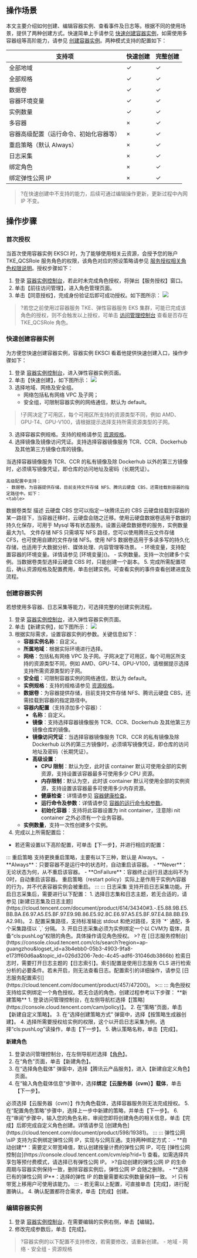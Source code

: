 ## 操作场景

本文主要介绍如何创建、编辑容器实例、查看事件及日志等。根据不同的使用场景，提供了两种创建方式。快速简单上手请参见 [快速创建容器实例](#EKSCI1)，如需使用多容器组等高阶能力，请参见 [创建容器实例](#EKSCI2)。两种模式支持的配置如下：

| 支持项                                 | 快速创建 | 完整创建 |
| -------------------------------------- | -------- | -------- |
| 全部地域                               |   &#10003;       |      &#10003;    |
| 全部规格                               |   &#10003;       |   &#10003;      |
| 数据卷                                 |       &#10003;   |   &#10003;       |
| 容器环境变量                           |   &#10003;       |       &#10003;   |
| 实例数量                               |     &#10003;     |   &#10003;       |
| 多容器                                 |     ×    |      &#10003;    |
| 容器高级配置（运行命令、初始化容器等） |    ×      |      &#10003;    |
| 重启策略（默认 Always）                |     ×     |    &#10003;      |
| 日志采集                               |     ×     |     &#10003;     |
| 绑定角色                               |     ×    |    &#10003;     |
| 绑定弹性公网 IP                        |       ×   |    &#10003;      |

>?在快速创建中不支持的能力，后续可通过编辑操作更新，更新过程中內网 IP 不变。





## 操作步骤


### 首次授权

当首次使用容器实例 EKSCI 时，为了能够使用相关云资源，会授予您的账户 TKE_QCSRole 服务角色的权限，该角色对应的预设策略请参见 [服务授权相关角色权限说明](https://cloud.tencent.com/document/product/457/43416#tke_qcsrole-.E8.A7.92.E8.89.B2.3Ca-id.3D.22tke_qcsrole.22.3E.3C.2Fa.3E)。授权步骤如下：

1. 登录 [容器实例控制台]()，若此时未完成角色授权，将弹出【服务授权】窗口。
2. 单击【前往访问管理】，进入角色管理页面。
3. 单击【同意授权】，完成身份验证后即可成功授权。如下图所示：
   ![](https://main.qcloudimg.com/raw/8629243eb446ee89230c8c20ed702cee.png)

>?若您之前使用过容器服务 TKE、弹性容器服务 EKS 集群，可能已完成该角色的授权，则不会触发以上授权，可单击 [访问管理控制台](https://console.cloud.tencent.com/cam/role) 查看是否存在 TKE_QCSRole 角色。

[](id:EKSCI1)

### 快速创建容器实例

为方便您快速创建容器实例，容器实例 EKSCI 看着他提供快速创建入口，操作步骤如下：

1. 登录 [容器实例控制台]()，进入弹性容器实例页面。
2. 单击【快速创建】，如下图所示：
![](https://main.qcloudimg.com/raw/411333520ba81152812e06dc7027ea6f.png)
2. 选择地域、网络及安全组。
	- 网络包括私有网络 VPC 及子网；
	- 安全组，可限制容器实例的网络通信，默认为 default。
>!子网决定了可用区，每个可用区所支持的资源类型不同，例如 AMD、GPU-T4、GPU-V100，请根据提示选择支持所需资源类型的子网。
3. 选择容器实例规格。支持的规格请参见 [资源规格](https://cloud.tencent.com/document/product/457/39808)。
4. 选择镜像及镜像访问凭证。支持选择容器镜像服务 TCR、CCR、Dockerhub 及其他第三方镜像仓库的镜像。
<dx-alert infotype="notice" title="">
当选择容器镜像服务 TCR、CCR 的私有镜像及除 Dockerhub 以外的第三方镜像时，必须填写镜像凭证，即仓库的访问地址及密码（长期凭证）。
</dx-alert>

	高级配置中支持：
	- 数据卷。为容器提供存储，目前支持文件存储 NFS、腾讯云硬盘 CBS，还需挂载到容器的指定路径中。如下：
	<table>
   <tr>
      <th>数据卷类型</th>
      <th>描述</th>
   </tr>
   <tr>
      <td>云硬盘 CBS</td>
      <td>您可以指定一块腾讯云的 CBS 云硬盘挂载到容器的某一路径下，当容器迁移时，云硬盘会随之迁移。使用云硬盘数据卷适用于数据的持久化保存，可用于 Mysql 等有状态服务。设置云硬盘数据卷的服务，实例数量最大为1。</td>
   </tr>
   <tr>
      <td>文件存储 NFS</td>
      <td>只需填写 NFS 路径，您可以使用腾讯云文件存储 CFS，也可使用自建的文件存储 NFS。使用 NFS 数据卷适用于多读多写的持久化存储，也适用于大数据分析、媒体处理、内容管理等场景。</td>
   </tr>
</table>
	- 环境变量，支持配置容器的环境变量。详情请参见 [环境变量]()。
	- 实例数量。支持一次创建多个实例。当数据卷类型选择云硬盘 CBS 时，只能创建一个副本。
5. 完成所需配置项后，确认资源规格及配置费用，单击创建实例。可查看实例的事件查看创建进度及流程。





[](id:EKSCI2)

### 创建容器实例

若想使用多容器、日志采集等能力，可选择完整的创建实例流程。
1. 登录 [容器实例控制台]()，进入弹性容器实例页面。
2. 单击【新建实例】，如下图所示：
![](https://main.qcloudimg.com/raw/4e76f7ed424a9e8ca35af5d77f295fe5.png)
3. 根据实际需求，设置容器实例的参数。关键信息如下：
	- **容器实例名称**：自定义。
	- **所属地域**：根据实际环境进行选择。
	- **网络**：包括私有网络 VPC 及子网。子网决定了可用区，每个可用区所支持的资源类型不同，例如 AMD、GPU-T4、GPU-V100，请根据提示选择支持所需资源类型的子网。
	- **安全组**：可限制容器实例的网络通信，默认为 default。
	- **实例规格**：支持的规格请参见 [资源规格](https://cloud.tencent.com/document/product/457/39808)。
	- **数据卷**：为容器提供存储，目前支持文件存储 NFS、腾讯云硬盘 CBS，还需挂载到容器的指定路径中。
	- **容器内配置**（支持添加多个容器）：
		- **名称**：自定义。
		- **镜像**：支持选择容器镜像服务 TCR、CCR、Dockerhub 及其他第三方镜像仓库的镜像。
		- **镜像访问凭证**：当选择容器镜像服务 TCR、CCR 的私有镜像及除 Dockerhub 以外的第三方镜像时，必须填写镜像凭证，即仓库的访问地址及密码（长期凭证）。
		- **高级设置**： 
			- **CPU 限制**：默认为空，此时该 container 默认可使用全部的实例资源，支持设置该容器最多可使用多少 CPU 资源。
			- **内存限制**：默认为空，此时该 container 默认可使用全部的实例资源，支持设置该容器最多可使用多少内存资源。
			- **健康检查**：详情请参见 [容器健康检查](https://cloud.tencent.com/document/product/457/32815)。
			- **运行命令及参数**：详情请参见 [容器的运行命令和参数](https://cloud.tencent.com/document/product/457/32816)。
			- **初始化容器**：支持将此容器设置为 init container，注意除i nit container 之外必须有一个业务容器。
	- **实例数量**，支持一次性创建多个实例。
4. 完成以上所需配置后：
[](id:log)
 - 若还需设置以下高阶配置，可单击【下一步】，并进行相应的配置：
<dx-tabs>
::: 重启策略
支持更换重启策略，主要有以下三种，默认是 Always。
- **Always**：只要容器不是运行中的状态时，自动重启该容器。
- **Never**：无论状态为何，从不重启该容器。
- **OnFailure**：容器终止运行且退出码不为0时，自动重启该容器。
重启策略（restart policy）实际上是作用于实例內容器的行为，并不代表容器实例会被重启。
:::
::: 日志采集
支持开启日志采集功能。开启日志采集后，需要进行以下配置：
1. 选择日志集和日志主题，若无合适的，请参见 [新建日志集及日志主题](https://cloud.tencent.com/document/product/614/34340#3.-.E5.88.9B.E5.BB.BA.E6.97.A5.E5.BF.97.E9.9B.86.E5.92.8C.E6.97.A5.E5.BF.97.E4.B8.BB.E9.A2.98)。
2. 配置采集路径，支持标准输出 stdout 和绝对路径，支持 `*` 通配，多个采集路径以 `,` 分隔。
3. 开启日志采集必须为实例绑定一个以 CVM为 载体，具备“cls:pushLog”权限的角色。具体操作请见角色授权。
>? 在 [日志服务控制台](https://console.cloud.tencent.com/cls/search?region=ap-guangzhou&logset_id=a3b4ebb0-05b3-4903-9fa8-e173ff60d6aa&topic_id=026d3206-7edc-4c45-adf6-31046db3866b) 检索日志时，需要打开日志主题的【日志索引】。索引配置是使用日志服务 CLS 进行检索分析的必要条件。若未开启，则无法查看日志。配置索引的详细操作，请参见 [日志服务配置索引](https://cloud.tencent.com/document/product/457/47200)。
>:::
::: 角色授权
支持给实例绑定一个角色授权。若无合适的角色，创建过程参考以下步骤：
**新建策略**
1. 登录访问管理控制台，在左侧导航栏选择【[策略](https://console.cloud.tencent.com/cam/policy)】。
2. 在“策略”页面，单击【新建自定义策略】。
3. 在“选择创建策略方式” 弹窗中，选择【按策略生成器创建】。
4. 选择所需要授权给实例的权限，这个以开启日志采集为例，选择“cls:pushLog”读操作，单击【下一步】。
5. 确认策略名称，单击【完成】。

**新建角色**
1. 登录访问管理控制台，在左侧导航栏选择【[角色](https://console.cloud.tencent.com/cam/role)】。
2. 在“角色”页面，单击【新建角色】。
3. 在“选择角色载体” 弹窗中，选择【腾讯云产品服务】，进入【新建自定义角色】页面。
4. 在“输入角色载体信息”步骤中，选择**绑定【云服务器（cvm）】载体**，单击【下一步】。
  <dx-alert infotype="notice" title="">
必须选择【云服务器（cvm）】作为角色载体，选择容器服务则无法完成授权。
  </dx-alert>
5. 在“配置角色策略”步骤中，选择上一步中新建的策略，并单击【下一步】。
6. 在“审阅”步骤中，输入您的角色名称，审阅您即将创建角色的相关信息，单击【完成】后即完成自定义角色创建。详情请参见 [创建角色](https://cloud.tencent.com/document/product/598/19381)。
:::
::: 弹性公网\sIP
支持为实例绑定弹性公网 IP，实现与公网互通。支持两种绑定方式：
- **自动创建**：需要定义带宽峰值，默认创建按量计费的弹性公网 IP，可在 [弹性公网控制台](https://console.cloud.tencent.com/cvm/eip?rid=1) 查看。如需选择共享包等预付费模式，请选择已有弹性公网 IP。
>?自动创建的弹性公网 IP 的生命周期与容器实例保持一致，删除容器实例后，弹性公网 IP 会随之删除。
- **选择已有的弹性公网 IP**：选择的弹性 IP 的数量需要和实例数量保持一致。
>! 只有带宽上移用户可使用该能力。
:::
</dx-tabs>
 - 若无需以上配置，可直接单击【完成】，进行配置确认。
4. 确认配置都符合需求，单击【完成】创建。






### 编辑容器实例



1. 登录 [容器实例控制台]()，在需要编辑的实例右侧，单击【编辑】。
2. 修改完成参数后，单击【完成】。
>?容器实例的以下配置不支持修改，若需要修改，请重新创建。
	- 地域
	- 网络
	- 安全组
	- 资源规格
